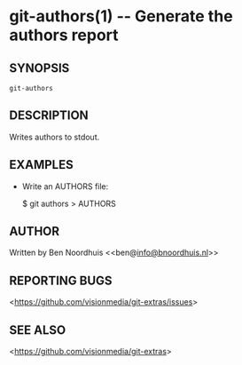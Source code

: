 git-authors(1) -- Generate the authors report
=============================================

## SYNOPSIS

`git-authors`

## DESCRIPTION

  Writes authors to stdout.

## EXAMPLES

  * Write an AUTHORS file:

    $ git authors > AUTHORS

## AUTHOR

Written by Ben Noordhuis &lt;<ben@info@bnoordhuis.nl>&gt;

## REPORTING BUGS

&lt;<https://github.com/visionmedia/git-extras/issues>&gt;

## SEE ALSO

&lt;<https://github.com/visionmedia/git-extras>&gt;
